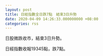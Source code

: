 ```yaml
---
layout: post
title: 日經指數全日跌7點　結束3日升勢
date: 2020-04-09 14:26:33.000000000 +08:00
categories: rss
---
```


日股微跌收市，結束3日升勢。

日經指數收報19345點，跌7點。
